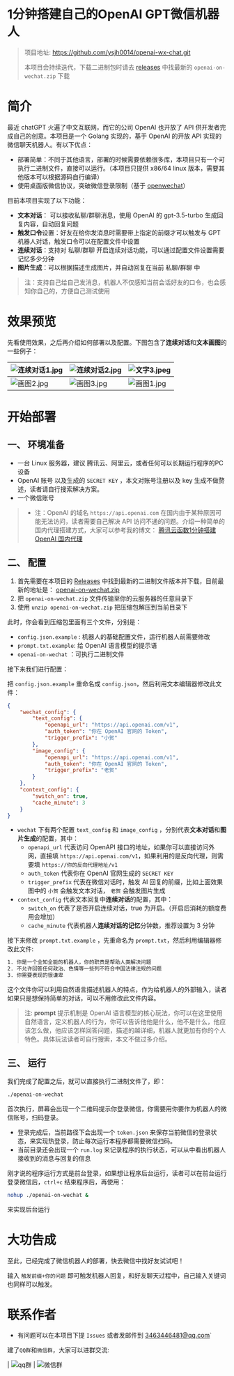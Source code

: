 # 1分钟搭建自己的OpenAI GPT微信机器人

> 项目地址: https://github.com/ysjh0014/openai-wx-chat.git
> 
> 本项目会持续迭代，下载二进制包时请去 [releases](https://github.com/ysjh0014/openai-wx-chat/releases) 中找最新的 `openai-on-wechat.zip` 下载

# 简介

最近 chatGPT 火遍了中文互联网，而它的公司 OpenAI 也开放了 API 供开发者完成自己的创意。本项目是一个 Golang 实现的，基于 OpenAI 的开放 API 实现的微信聊天机器人。有以下优点：

- 部署简单：不同于其他语言，部署的时候需要依赖很多库，本项目只有一个可执行二进制文件，直接可以运行。（本项目只提供 x86/64 linux 版本，需要其他版本可以根据源码自行编译）
- 使用桌面版微信协议，突破微信登录限制（基于 [openwechat](https://github.com/eatmoreapple/openwechat)）

目前本项目实现了以下功能：

- **文本对话**： 可以接收私聊/群聊消息，使用 OpenAI 的 gpt-3.5-turbo 生成回复内容，自动回复问题
- **触发口令**设置：好友在给你发消息时需要带上指定的前缀才可以触发与 GPT 机器人对话，触发口令可以在配置文件中设置
- **连续对话**：支持对 私聊/群聊 开启连续对话功能，可以通过配置文件设置需要记忆多少分钟
- **图片生成**：可以根据描述生成图片，并自动回复在当前 私聊/群聊 中

> 注：支持自己给自己发消息，机器人不仅感知当前会话好友的口令，也会感知你自己的，方便自己测试使用

# 效果预览

 先看使用效果，之后再介绍如何部署以及配置。下图包含了**连续对话**和**文本画图**的一些例子：

| ![连续对话1.jpg](https://hugo-ys.oss-cn-hangzhou.aliyuncs.com/static/img/%E5%BE%AE%E4%BF%A1%E5%9B%BE%E7%89%87_20230503145555.jpg) | ![连续对话2.jpg](https://hugo-ys.oss-cn-hangzhou.aliyuncs.com/static/img/%E5%BE%AE%E4%BF%A1%E5%9B%BE%E7%89%87_20230503145603.jpg) | ![文字3.jpeg](https://hugo-ys.oss-cn-hangzhou.aliyuncs.com/static/img/%E5%BE%AE%E4%BF%A1%E5%9B%BE%E7%89%87_20230503145608.jpg) |
| ------------------------------------------------------------ | ------------------------------------------------------------ | ------------------------------------------------------------ |
| ![画图2.jpg](https://hugo-ys.oss-cn-hangzhou.aliyuncs.com/static/img/%E5%9B%BE%E7%89%871.jpg) | ![画图3.jpg](https://hugo-ys.oss-cn-hangzhou.aliyuncs.com/static/img/%E5%9B%BE%E7%89%872.jpg) | ![画图1.jpg](https://hugo-ys.oss-cn-hangzhou.aliyuncs.com/static/img/%E5%9B%BE%E7%89%873.jpg) |

# 开始部署

## 一、 环境准备

- 一台 Linux 服务器，建议 腾讯云、阿里云，或者任何可以长期运行程序的PC设备
- OpenAI 账号 以及生成的 `SECRET KEY` ，本文对账号注册以及 key 生成不做赘述，读者请自行搜索解决方案。
- 一个微信账号

> - 注：OpenAI 的域名 `https://api.openai.com` 在国内由于某种原因可能无法访问，读者需要自己解决 API 访问不通的问题。介绍一种简单的国内代理搭建方式，大家可以参考我的博文： [腾讯云函数1分钟搭建 OpenAI 国内代理](http://8.131.78.61:1313/blog/2023/%E8%85%BE%E8%AE%AF%E4%BA%91%E5%87%BD%E6%95%B01%E5%88%86%E9%92%9F%E6%90%AD%E5%BB%BA-openai-%E5%9B%BD%E5%86%85%E4%BB%A3%E7%90%86/)

## 二、 配置

1. 首先需要在本项目的 [Releases](https://github.com/ysjh0014/openai-wx-chat/releases) 中找到最新的二进制文件版本并下载，目前最新的地址是： [openai-on-wechat.zip](https://github.com/ysjh0014/openai-wx-chat/releases/download/V1.7.1/openai-on-wechat.zip)
2. 把 `openai-on-wechat.zip` 文件传输至你的云服务器的任意目录下
3. 使用 `unzip openai-on-wechat.zip` 把压缩包解压到当前目录下

此时，你会看到压缩包里面有三个文件，分别是：

- `config.json.example` : 机器人的基础配置文件，运行机器人前需要修改
- `prompt.txt.example`: 给 OpenAI 语言模型的提示语
- `openai-on-wechat` ：可执行二进制文件

接下来我们进行配置：

把 `config.json.example` 重命名成 `config.json`，然后利用文本编辑器修改此文件：

```json
{
    "wechat_config": {
        "text_config": {
            "openapi_url": "https://api.openai.com/v1",
            "auth_token": "你在 OpenAI 官网的 Token",
            "trigger_prefix": "小贺"
        },
        "image_config": {
            "openapi_url": "https://api.openai.com/v1",
            "auth_token": "你在 OpenAI 官网的 Token",
            "trigger_prefix": "老贺"
        }
    },
    "context_config": {
        "switch_on": true,
        "cache_minute": 3
    }
}
```

- `wechat` 下有两个配置 `text_config` 和 `image_config` ，分别代表**文本对话**和**图片生成**的配置，其中：
  - `openapi_url` 代表访问 OpenAPI 接口的地址，如果你可以直接访问外网，直接填 `https://api.openai.com/v1`，如果利用的是反向代理，则需要填 `https://你的反向代理地址/v1`
  - `auth_token` 代表你在 OpenAI 官网生成的 `SECRET KEY`
  - `trigger_prefix` 代表在微信对话时，触发 AI 回复的前缀，比如上面效果图中的 `小贺` 会触发文本对话， `老贺` 会触发图片生成
- `context_config` 代表文本回复中**连续对话**的配置，其中：
  - `switch_on` 代表了是否开启连续对话，true 为开启。（开启后消耗的额度费用会增加）
  - `cache_minute` 代表机器人**连续对话的记忆**分钟数，推荐设置为 3 分钟



接下来修改 `prompt.txt.example` ，先重命名为 `prompt.txt`，然后利用编辑器修改此文件:

```txt
1. 你是一个全知全能的机器人，你的职责是帮助人类解决问题
2. 不允许回答任何政治、色情等一些列不符合中国法律法规的问题
3. 你需要表现的很谦卑
```

这个文件你可以利用自然语言描述机器人的特点，作为给机器人的外部输入，读者如果只是想保持简单的对话，可以不用修改此文件内容。

> 注: **prompt** 提示机制是 OpenAI 语言模型的核心玩法，你可以在这里使用自然语言，定义机器人的行为，你可以告诉他他是什么，他不是什么，他应该怎么做，他应该怎样回答问题，描述的越详细，机器人就更加有你的个人特色。具体玩法读者可自行搜索，本文不做过多介绍。

## 三、 运行

我们完成了配置之后，就可以直接执行二进制文件了，即：

```bash
./openai-on-wechat
```

首次执行，屏幕会出现一个二维码提示你登录微信，你需要用你要作为机器人的微信账号，扫码登录。

- 登录完成后，当前路径下会出现一个 `token.json` 来保存当前微信的登录状态，来实现热登录，防止每次运行本程序都需要微信扫码。
- 当前目录还会出现一个 `run.log` 来记录程序的执行状态，可以从中看出机器人接收到的消息与回复的信息

刚才说的程序运行方式是前台登录，如果想让程序后台运行，读者可以在前台运行登录微信后，`ctrl+c` 结束程序后，再使用：

```bash
nohup ./openai-on-wechat &
```

来实现后台运行

# 大功告成

至此，已经完成了微信机器人的部署，快去微信中找好友试试吧！

输入 `触发前缀+你的问题` 即可触发机器人回复，和好友聊天过程中，自己输入关键词也同样可以触发。

# 联系作者

- 有问题可以在本项目下提 `Issues` 或者发邮件到 3463446481@qq.com`

建了`QQ群`和`微信群`，大家可以进群交流:

| ![qq群](https://my-chat-ys.oss-cn-beijing.aliyuncs.com/%E5%9B%BE%E7%89%874.jpg) | ![微信群](https://my-chat-ys.oss-cn-beijing.aliyuncs.com/%E5%BE%AE%E4%BF%A1%E5%9B%BE%E7%89%87_20230505133509.jpg)
